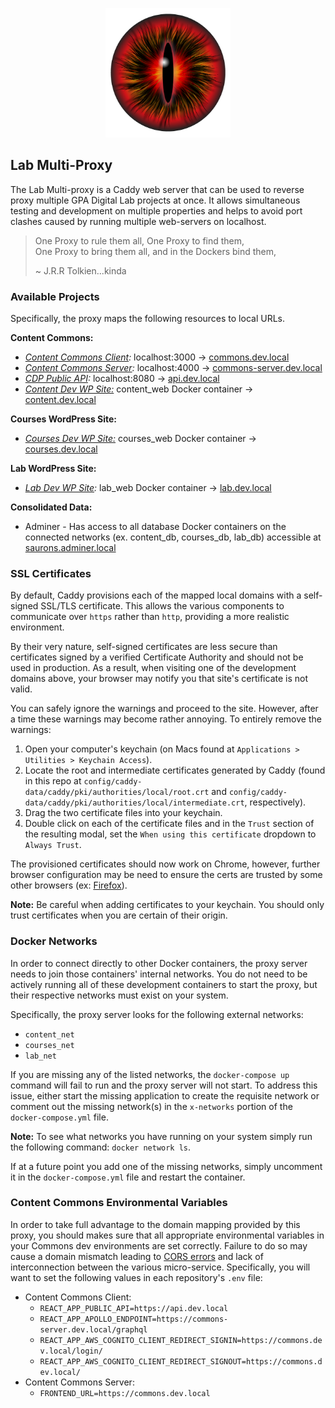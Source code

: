 <p align="center">
  <img src="./docs/assets/eye.png" width="200">
</p>

## Lab Multi-Proxy

The Lab Multi-proxy is a Caddy web server that can be used to reverse proxy multiple GPA Digital Lab projects at once. It allows simultaneous testing and development on multiple properties and helps to avoid port clashes caused by running multiple web-servers on localhost.

> One Proxy to rule them all, One Proxy to find them,\
> One Proxy to bring them all, and in the Dockers bind them,
>
> ~ J.R.R Tolkien...kinda

### Available Projects

Specifically, the proxy maps the following resources to local URLs.

**Content Commons:**

- _[Content Commons Client](https://github.com/IIP-Design/content-commons-client):_ localhost:3000 -> [commons.dev.local](https://commons.dev.local)
- _[Content Commons Server](https://github.com/IIP-Design/content-commons-server):_ localhost:4000 -> [commons-server.dev.local](https://commons-server.dev.local)
- _[CDP Public API](https://github.com/IIP-Design/cdp-public-api):_ localhost:8080 -> [api.dev.local](https://api.dev.local)
- _[Content Dev WP Site:](https://github.com/IIP-Design/Content)_ content_web Docker container -> [content.dev.local](https://content.dev.local)

**Courses WordPress Site:**

- _[Courses Dev WP Site:](https://github.com/IIP-Design/Courses)_ courses_web Docker container -> [courses.dev.local](https://courses.dev.local)

**Lab WordPress Site:**

- _[Lab Dev WP Site](https://github.com/IIP-Design/lab-headless):_ lab_web Docker container -> [lab.dev.local](https://lab.dev.local)

**Consolidated Data:**

- Adminer - Has access to all database Docker containers on the connected networks (ex. content_db, courses_db, lab_db) accessible at [saurons.adminer.local](https://saurons.adminer.local)

### SSL Certificates

By default, Caddy provisions each of the mapped local domains with a self-signed SSL/TLS certificate. This allows the various components to communicate over `https` rather than `http`, providing a more realistic environment.

By their very nature, self-signed certificates are less secure than certificates signed by a verified Certificate Authority and should not be used in production. As a result, when visiting one of the development domains above, your browser may notify you that site's certificate is not valid.

You can safely ignore the warnings and proceed to the site. However, after a time these warnings may become rather annoying. To entirely remove the warnings:

1. Open your computer's keychain (on Macs found at `Applications > Utilities > Keychain Access`).
1. Locate the root and intermediate certificates generated by Caddy (found in this repo at `config/caddy-data/caddy/pki/authorities/local/root.crt` and `config/caddy-data/caddy/pki/authorities/local/intermediate.crt`, respectively).
1. Drag the two certificate files into your keychain.
1. Double click on each of the certificate files and in the `Trust` section of the resulting modal, set the `When using this certificate` dropdown to `Always Trust`.

The provisioned certificates should now work on Chrome, however, further browser configuration may be need to ensure the certs are trusted by some other browsers (ex: [Firefox](https://javorszky.co.uk/2019/11/06/get-firefox-to-trust-your-self-signed-certificates/)).

**Note:** Be careful when adding certificates to your keychain. You should only trust certificates when you are certain of their origin.

### Docker Networks

In order to connect directly to other Docker containers, the proxy server needs to join those containers' internal networks. You do not need to be actively running all of these development containers to start the proxy, but their respective networks must exist on your system.

Specifically, the proxy server looks for the following external networks:

- `content_net`
- `courses_net`
- `lab_net`

If you are missing any of the listed networks, the `docker-compose up` command will fail to run and the proxy server will not start. To address this issue, either start the missing application to create the requisite network or comment out the missing network(s) in the `x-networks` portion of the `docker-compose.yml` file.

**Note:** To see what networks you have running on your system simply run the following command: `docker network ls`.

If at a future point you add one of the missing networks, simply uncomment it in the `docker-compose.yml` file and restart the container.

### Content Commons Environmental Variables

In order to take full advantage to the domain mapping provided by this proxy, you should makes sure that all appropriate environmental variables in your Commons dev environments are set correctly. Failure to do so may cause a domain mismatch leading to [CORS errors](https://developer.mozilla.org/en-US/docs/Web/HTTP/CORS/Errors) and lack of interconnection between the various micro-service. Specifically, you will want to set the following values in each repository's `.env` file:

- Content Commons Client:
  - `REACT_APP_PUBLIC_API=https://api.dev.local`
  - `REACT_APP_APOLLO_ENDPOINT=https://commons-server.dev.local/graphql`
  - `REACT_APP_AWS_COGNITO_CLIENT_REDIRECT_SIGNIN=https://commons.dev.local/login/`
  - `REACT_APP_AWS_COGNITO_CLIENT_REDIRECT_SIGNOUT=https://commons.dev.local/`
- Content Commons Server:
  - `FRONTEND_URL=https://commons.dev.local`
